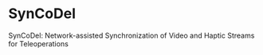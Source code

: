 # SynCoDel
SynCoDel: Network-assisted Synchronization of Video and Haptic Streams for Teleoperations
